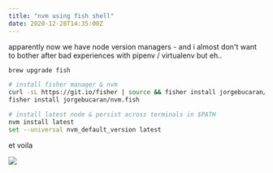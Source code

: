 ```yaml
---
title: "nvm using fish shell"
date: 2020-12-28T14:35:00Z
---
```


apparently now we have node version managers - and i almost don't want to bother
after bad experiences with pipenv / virtualenv but eh..

```bash
brew upgrade fish

# install fisher manager & nvm
curl -sL https://git.io/fisher | source && fisher install jorgebucaran/fisher
fisher install jorgebucaran/nvm.fish

# install latest node & persist across terminals in $PATH
nvm install latest
set --universal nvm_default_version latest
```

et voila

![](https://ftp.cass.si/0sy0=074=.png)
